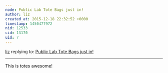 ```yaml
---
node: Public Lab Tote Bags just in!
author: liz
created_at: 2015-12-18 22:32:52 +0000
timestamp: 1450477972
nid: 12533
cid: 13170
uid: 7
---
```




[liz](../profile/liz) replying to: [Public Lab Tote Bags just in!](../notes/Becki/12-18-2015/public-lab-tote-bags-just-in)

----
This is totes awesome!